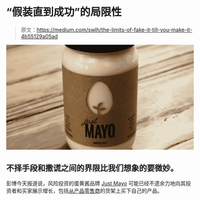 # “假装直到成功”的局限性

> 原文：<https://medium.com/swlh/the-limits-of-fake-it-till-you-make-it-4b55129a05ad>

![](img/7a463174b591ec4de93a93ec7a8d7b82.png)

## 不择手段和撒谎之间的界限比我们想象的要微妙。

彭博今天报道说，风险投资的蛋黄酱品牌 [Just Mayo](https://www.hamptoncreek.com/just-mayo) 可能已经不遗余力地向其投资者和买家展示增长，包括[从产品零售商](http://www.bloomberg.com/news/articles/2016-08-04/food-startup-ran-undercover-project-to-buy-up-its-own-products)的货架上买下自己的产品。